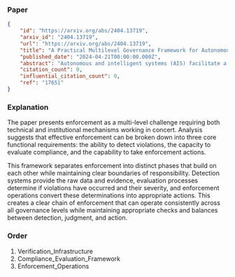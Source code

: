 ### Paper

```json
{
	"id": "https://arxiv.org/abs/2404.13719",
	"arxiv_id": "2404.13719",
	"url": "https://arxiv.org/abs/2404.13719",
	"title": "A Practical Multilevel Governance Framework for Autonomous and Intelligent Systems",
	"published_date": "2024-04-21T00:00:00.000Z",
	"abstract": "Autonomous and intelligent systems (AIS) facilitate a wide range of beneficial applications across a variety of different domains. However, technical characteristics such as unpredictability and lack of transparency, as well as potential unintended consequences, pose considerable challenges to the current governance infrastructure. Furthermore, the speed of development and deployment of applications outpaces the ability of existing governance institutions to put in place effective ethical-legal oversight. New approaches for agile, distributed and multilevel governance are needed. This work presents a practical framework for multilevel governance of AIS. The framework enables mapping actors onto six levels of decision-making including the international, national and organizational levels. Furthermore, it offers the ability to identify and evolve existing tools or create new tools for guiding the behavior of actors within the levels. Governance mechanisms enable actors to shape and enforce regulations and other tools, which when complemented with good practices contribute to effective and comprehensive governance.",
	"citation_count": 0,
	"influential_citation_count": 0,
	"ref": "17651"
}
```

### Explanation

The paper presents enforcement as a multi-level challenge requiring both technical and institutional mechanisms working in concert. Analysis suggests that effective enforcement can be broken down into three core functional requirements: the ability to detect violations, the capacity to evaluate compliance, and the capability to take enforcement actions.

This framework separates enforcement into distinct phases that build on each other while maintaining clear boundaries of responsibility. Detection systems provide the raw data and evidence, evaluation processes determine if violations have occurred and their severity, and enforcement operations convert these determinations into appropriate actions. This creates a clear chain of enforcement that can operate consistently across all governance levels while maintaining appropriate checks and balances between detection, judgment, and action.

### Order

1. Verification_Infrastructure
2. Compliance_Evaluation_Framework
3. Enforcement_Operations
